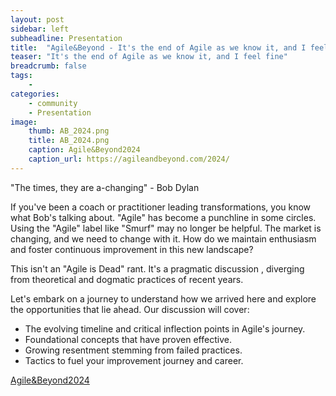 ```yaml
---
layout: post
sidebar: left
subheadline: Presentation
title:  "Agile&Beyond - It's the end of Agile as we know it, and I feel fine"
teaser: "It's the end of Agile as we know it, and I feel fine"
breadcrumb: false
tags:
    - 
categories:
    - community
    - Presentation
image:
    thumb: AB_2024.png
    title: AB_2024.png
    caption: Agile&Beyond2024
    caption_url: https://agileandbeyond.com/2024/
---
```

"The times, they are a-changing" - Bob Dylan

If you've been a coach or practitioner leading transformations, you know what Bob's talking about.
"Agile" has become a punchline in some circles. Using the "Agile" label like "Smurf" may no longer be helpful.
The market is changing, and we need to change with it.
How do we maintain enthusiasm and foster continuous improvement in this new landscape?

This isn't an "Agile is Dead" rant.
It's a pragmatic discussion , diverging from theoretical and dogmatic practices of recent years.

Let's embark on a journey to understand how we arrived here and explore the opportunities that lie ahead.
Our discussion will cover:
- The evolving timeline and critical inflection points in Agile's journey.
- Foundational concepts that have proven effective.
- Growing resentment stemming from failed practices.
- Tactics to fuel your improvement journey and career.


<a href="https://agileandbeyond.com/2024/" target='new'>Agile&Beyond2024</a>